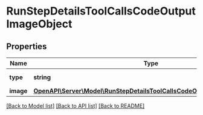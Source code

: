 # RunStepDetailsToolCallsCodeOutputImageObject

## Properties
Name | Type | Description | Notes
------------ | ------------- | ------------- | -------------
**type** | **string** | Always &#x60;image&#x60;. | 
**image** | [**OpenAPI\Server\Model\RunStepDetailsToolCallsCodeOutputImageObjectImage**](RunStepDetailsToolCallsCodeOutputImageObjectImage.md) |  | 

[[Back to Model list]](../README.md#documentation-for-models) [[Back to API list]](../README.md#documentation-for-api-endpoints) [[Back to README]](../README.md)


